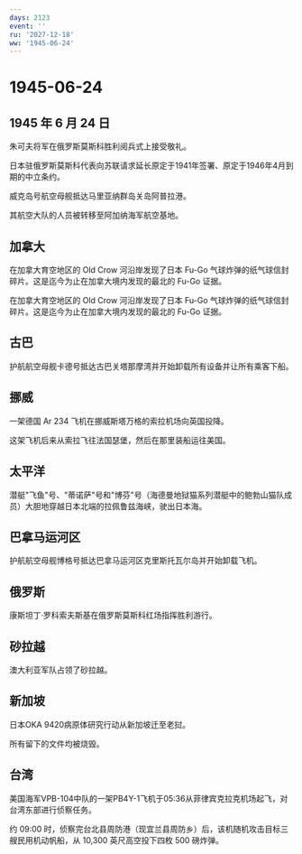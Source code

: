 ```yaml
---
days: 2123
event: ''
ru: '2027-12-18'
ww: '1945-06-24'
---
```


# 1945-06-24

## 1945 年 6 月 24 日

朱可夫将军在俄罗斯莫斯科胜利阅兵式上接受敬礼。

日本驻俄罗斯莫斯科代表向苏联请求延长原定于1941年签署、原定于1946年4月到期的中立条约。

威克岛号航空母舰抵达马里亚纳群岛关岛阿普拉港。

其航空大队的人员被转移至阿加纳海军航空基地。

## 加拿大

在加拿大育空地区的 Old Crow 河沿岸发现了日本 Fu-Go
气球炸弹的纸气球信封碎片。这是迄今为止在加拿大境内发现的最北的 Fu-Go
证据。

在加拿大育空地区的 Old Crow 河沿岸发现了日本 Fu-Go
气球炸弹的纸气球信封碎片。这是迄今为止在加拿大境内发现的最北的 Fu-Go
证据。

## 古巴

护航航空母舰卡德号抵达古巴关塔那摩湾并开始卸载所有设备并让所有乘客下船。

## 挪威

一架德国 Ar 234 飞机在挪威斯塔万格的索拉机场向英国投降。

这架飞机后来从索拉飞往法国瑟堡，然后在那里装船运往美国。

## 太平洋

潜艇"飞鱼"号、"蒂诺萨"号和"博芬"号（海德曼地狱猫系列潜艇中的鲍勃山猫队成员）大胆地穿越日本北端的拉佩鲁兹海峡，驶出日本海。

## 巴拿马运河区

护航航空母舰博格号抵达巴拿马运河区克里斯托瓦尔岛并开始卸载飞机。

## 俄罗斯

康斯坦丁·罗科索夫斯基在俄罗斯莫斯科红场指挥胜利游行。

## 砂拉越

澳大利亚军队占领了砂拉越。

## 新加坡

日本OKA 9420病原体研究行动从新加坡迁至老挝。

所有留下的文件均被烧毁。

## 台湾

美国海军VPB-104中队的一架PB4Y-1飞机于05:36从菲律宾克拉克机场起飞，对台湾东部进行侦察任务。

约 09:00
时，侦察完台北县周防港（现宜兰县周防乡）后，该机随机攻击目标三艘民用机动帆船，从
10,300 英尺高空投下四枚 500 磅炸弹。